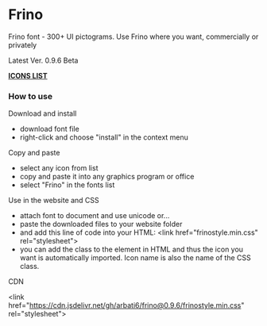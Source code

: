 # Frino
Frino font - 300+ UI pictograms. Use Frino where you want, commercially or privately

Latest Ver. 0.9.6 Beta 

<a href="http://www.rafalfuczynski.com/frino/icons/">**ICONS LIST**</a>
### How to use
Download and install
- download font file
- right-click and choose "install" in the context menu

Copy and paste
- select any icon from list
- copy and paste it into any graphics program or
  office
- select "Frino" in the fonts list

Use in the website and CSS
- attach font to document and use unicode or...
- paste the downloaded files to your website folder
- and add this line of code into your HTML:
  &lt;link href="frinostyle.min.css" rel="stylesheet"&gt;
- you can add the class to the element in HTML and
  thus the icon you want is automatically imported.
  Icon name is also the name of the CSS class.

CDN

&lt;link href="https://cdn.jsdelivr.net/gh/arbati6/frino@0.9.6/frinostyle.min.css" rel="stylesheet"&gt;
